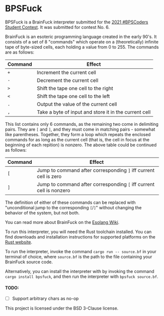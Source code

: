 # BPSFuck

BPSFuck is a BrainFuck interpreter submitted for the [2021 #BPSCoders Student
Contest][bpscsc2021]. It was submitted for contest No. 6.

BrainFuck is an esoteric programming language created in the early 90's. It
consists of a set of 8 "commands" which operate on a (theoretically) infinite
tape of byte-sized cells, each holding a value from 0 to 255. The commands are
as follows:

| Command | Effect                                                |
| ------- | ----------------------------------------------------- |
| `+`     | Increment the current cell                            |
| `-`     | Decrement the current cell                            |
| `>`     | Shift the tape one cell to the right                  |
| `<`     | Shift the tape one cell to the left                   |
| `.`     | Output the value of the current cell                  |
| `,`     | Take a byte of input and store it in the current cell |

This list contains only 6 commands, as the remaining two come in delimiting
pairs. They are `[` and `]`, and they must come in matching pairs - somewhat
like parentheses. Together, they form a loop which repeats the enclosed
commands for as long as the current cell (that is, the cell in focus at the
beginning of each repition) is nonzero. The above table could be continued as
follows:

| Command | Effect                                                              |
| ------- | ------------------------------------------------------------------- |
| `[`     | Jump to command after corresponding `]` iff current cell is zero    |
| `]`     | Jump to command after corresponding `[` iff current cell is nonzero |

The definition of either of these commands can be replaced with "unconditional
jump to the corresponding `[`/`]`" without changing the behavior of the system,
but not both.

You can read more about BrainFuck on the [Esolang Wiki][esowikibf].

To run this interpreter, you will need the Rust toolchain installed. You can
find downloads and installation instructions for supported platforms on the
[Rust website][rust-init].

To run the interpreter, invoke the command `cargo run -- source.bf` in your
terminal of choice, where `source.bf` is the path to the file containing your
BrainFuck source code. 

Alternatively, you can install the interpreter with by invoking the command
`cargo install bpsfuck`, and then run the interpreter with `bpsfuck source.bf`.

#### TODO:
- [ ] Support arbitrary chars as no-op

This project is licensed under the BSD 3-Clause license. 

[bpscsc2021]: <https://sites.google.com/bostonpublicschools.org/bpscoders/2021-student-contest> "2021 #BPSCoders Student Contest"
[rust-init]:  <https://rust-lang.org/tools/install> "Install Rust"
[esowikibf]:  <https://esolangs.org/wiki/Brainfuck> "BrainFuck on Esolangs Wiki"

